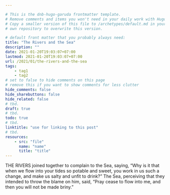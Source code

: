 ```yaml
---

# This is the dnb-hugo-garuda frontmatter template. 
# Remove comments and items you won't need in your daily work with Hugo.
# Copy a smaller version of this file to /archetypes/default.md in your
# own repository to overwrite this version.

# default front matter that you probably always need:
title: "The Rivers and the Sea"
description: ""
date: 2021-01-20T19:03:07+07:00
lastmod: 2021-01-20T19:03:07+07:00
url: /2021/01/the-rivers-and-the-sea
tags:
    - tag1
    - tag2
# set to false to hide comments on this page
# remove this if you want to show comments for less clutter
hide_comments: false
hide_sharebuttons: false
hide_related: false
# tbd.
draft: true
# tbd.
todo: true
# tbd.
linktitle: "use for linking to this post"
# tbd.
resources:
    - src: "file"
      name: "name"
      title: "title"
---
```

THE RIVERS joined together to complain to the Sea, saying, “Why is it that when we flow into your tides so potable and sweet, you work in us such a change, and make us salty and unfit to drink?” The Sea, perceiving that they intended to throw the blame on him, said, “Pray cease to flow into me, and then you will not be made briny.”
